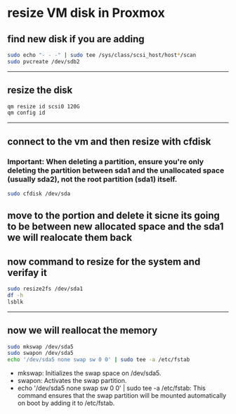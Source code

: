 # resize VM disk in Proxmox
## find new disk if you are adding
```bash
sudo echo "- - -" | sudo tee /sys/class/scsi_host/host*/scan
sudo pvcreate /dev/sdb2
```
---
## resize the disk
```bash
qm resize id scsi0 120G
qm config id
```
---
## connect to the vm and then resize with cfdisk
### Important: When deleting a partition, ensure you're only deleting the partition between sda1 and the unallocated space (usually sda2), not the root partition (sda1) itself.
```bash
sudo cfdisk /dev/sda
```
## move to the portion and delete it sicne its going to be between new allocated space and the sda1 we will realocate them back
## now command to resize for the system and verifay it
```bash
sudo resize2fs /dev/sda1
df -h
lsblk
```
---
## now we will reallocat the memory
```bash
sudo mkswap /dev/sda5
sudo swapon /dev/sda5
echo '/dev/sda5 none swap sw 0 0' | sudo tee -a /etc/fstab
```
* mkswap: Initializes the swap space on /dev/sda5.
* swapon: Activates the swap partition.
* echo '/dev/sda5 none swap sw 0 0' | sudo tee -a /etc/fstab: This command ensures that the swap partition will be mounted automatically on boot by adding it to /etc/fstab.
